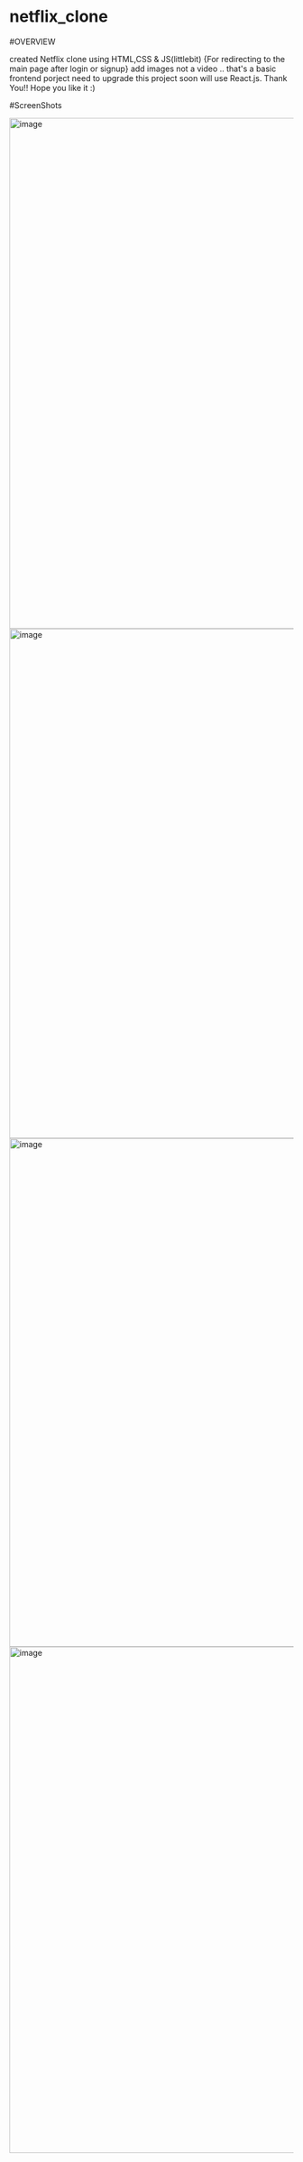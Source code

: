 # netflix_clone
#OVERVIEW


created Netflix clone using HTML,CSS & JS(littlebit) {For redirecting to the main page after login or signup} add images not a video .. that's a basic frontend porject need to upgrade this project soon will use React.js. 
Thank You!! Hope you like it :)

#ScreenShots 











<img width="906" alt="image" src="https://github.com/sachinxsharma/Netflix_Clone/assets/117962612/c2a1a769-a39f-431f-89af-eb79a589df81">

<img width="904" alt="image" src="https://github.com/sachinxsharma/Netflix_Clone/assets/117962612/c9d67605-364e-4ec9-9c41-2ee588ff388c">

<img width="902" alt="image" src="https://github.com/sachinxsharma/Netflix_Clone/assets/117962612/81cb1211-1268-4fce-80ac-b522bcc6df44">

<img width="898" alt="image" src="https://github.com/sachinxsharma/Netflix_Clone/assets/117962612/b3e88b85-b168-4904-83f0-5adbb9fd7914">
